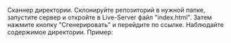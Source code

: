 Сканнер директории. Склонируйте репозиторий в нужной папке, запустите сервер и откройте в Live-Server файл "index.html". 
Затем нажмите кнопку "Сгенерировать" и перейдите по ссылке. Наблюдайте содержимое директории.
Пример: 

